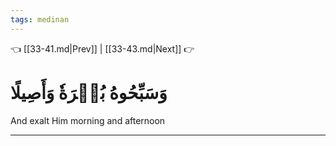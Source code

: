 ```yaml
---
tags: medinan
---
```


👈 [[33-41.md|Prev]] | [[33-43.md|Next]] 👉

# وَسَبِّحُوهُ بُكۡرَةٗ وَأَصِيلًا

And exalt Him morning and afternoon

---

